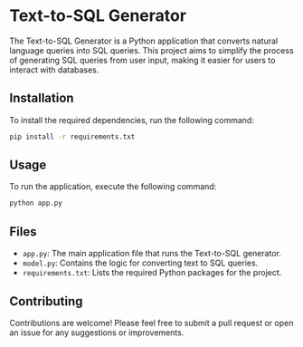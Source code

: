 # Text-to-SQL Generator
The Text-to-SQL Generator is a Python application that converts natural language queries into SQL queries. This project aims to simplify the process of generating SQL queries from user input, making it easier for users to interact with databases.

## Installation
To install the required dependencies, run the following command:

```bash
pip install -r requirements.txt
```

## Usage
To run the application, execute the following command:

```bash
python app.py
```

## Files
- `app.py`: The main application file that runs the Text-to-SQL generator.
- `model.py`: Contains the logic for converting text to SQL queries.
- `requirements.txt`: Lists the required Python packages for the project.

## Contributing
Contributions are welcome! Please feel free to submit a pull request or open an issue for any suggestions or improvements.

